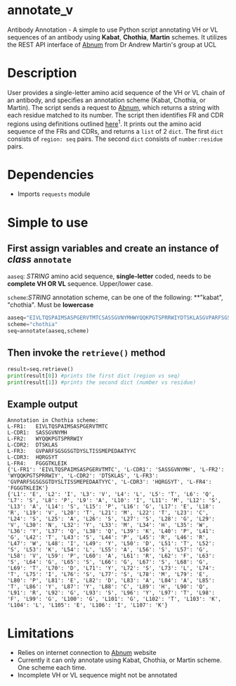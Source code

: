 # annotate_v
Antibody Annotation - A simple to use Python script annotating VH or VL sequences of an antibody using **Kabat**, **Chothia**, **Martin** schemes. It utilizes the REST API interface of [Abnum](http://www.bioinf.org.uk/abs/abnum/) from Dr Andrew Martin's group at UCL

# Description

User provides a single-letter amino acid sequence of the VH or VL chain of an antibody, and specifies an annotation scheme (Kabat, Chothia, or Martin). The script sends a request to [Abnum](http://www.bioinf.org.uk/abs/abnum/), which returns a string with each residue matched to its number. The script then identifies FR and CDR regions using definitions outlined [here](http://www.bioinf.org.uk/abs/info.html#kabatnum)<sup>1</sup>. It prints out the amino acid sequence of the FRs and CDRs, and returns a `list` of 2 `dict`. The first `dict` consists of `region: seq` pairs. The second `dict` consists of `number:residue` pairs. 

# Dependencies
- Imports `requests` module

# Simple to use

## First assign variables and create an instance of *class* `annotate`

`aaseq`: *STRING* amino acid sequence, **single-letter** coded, needs to be **complete VH OR VL** sequence. Upper/lower case. 

`scheme`:*STRING* annotation scheme, can be one of the following: **"kabat", "chothia". Must be **lowercase**

```python
aaseq="EIVLTQSPAIMSASPGERVTMTCSASSGVNYMHWYQQKPGTSPRRWIYDTSKLASGVPARFSGSGSGTDYSLTISSMEPEDAATYYCHQRGSYTFGGGTKLEIK"
scheme="chothia"
seq=annotate(aaseq,scheme)
```

## Then invoke the `retrieve()` method

```python
result=seq.retrieve()
print(result[0]) #prints the first dict (region vs seq)
print(result[1]) #prints the second dict (number vs residue)

```

## Example output

```
Annotation in Chothia scheme:
L-FR1:   EIVLTQSPAIMSASPGERVTMTC
L-CDR1:  SASSGVNYMH
L-FR2:   WYQQKPGTSPRRWIY
L-CDR2:  DTSKLAS
L-FR3:   GVPARFSGSGSGTDYSLTISSMEPEDAATYYC
L-CDR3:  HQRGSYT
L-FR4:   FGGGTKLEIK
{'L-FR1': 'EIVLTQSPAIMSASPGERVTMTC', 'L-CDR1': 'SASSGVNYMH', 'L-FR2': 'WYQQKPGTSPRRWIY', 'L-CDR2': 'DTSKLAS', 'L-FR3': 'GVPARFSGSGSGTDYSLTISSMEPEDAATYYC', 'L-CDR3': 'HQRGSYT', 'L-FR4': 'FGGGTKLEIK'}
{'L1': 'E', 'L2': 'I', 'L3': 'V', 'L4': 'L', 'L5': 'T', 'L6': 'Q', 'L7': 'S', 'L8': 'P', 'L9': 'A', 'L10': 'I', 'L11': 'M', 'L12': 'S', 'L13': 'A', 'L14': 'S', 'L15': 'P', 'L16': 'G', 'L17': 'E', 'L18': 'R', 'L19': 'V', 'L20': 'T', 'L21': 'M', 'L22': 'T', 'L23': 'C', 'L24': 'S', 'L25': 'A', 'L26': 'S', 'L27': 'S', 'L28': 'G', 'L29': 'V', 'L30': 'N', 'L32': 'Y', 'L33': 'M', 'L34': 'H', 'L35': 'W', 'L36': 'Y', 'L37': 'Q', 'L38': 'Q', 'L39': 'K', 'L40': 'P', 'L41': 'G', 'L42': 'T', 'L43': 'S', 'L44': 'P', 'L45': 'R', 'L46': 'R', 'L47': 'W', 'L48': 'I', 'L49': 'Y', 'L50': 'D', 'L51': 'T', 'L52': 'S', 'L53': 'K', 'L54': 'L', 'L55': 'A', 'L56': 'S', 'L57': 'G', 'L58': 'V', 'L59': 'P', 'L60': 'A', 'L61': 'R', 'L62': 'F', 'L63': 'S', 'L64': 'G', 'L65': 'S', 'L66': 'G', 'L67': 'S', 'L68': 'G', 'L69': 'T', 'L70': 'D', 'L71': 'Y', 'L72': 'S', 'L73': 'L', 'L74': 'T', 'L75': 'I', 'L76': 'S', 'L77': 'S', 'L78': 'M', 'L79': 'E', 'L80': 'P', 'L81': 'E', 'L82': 'D', 'L83': 'A', 'L84': 'A', 'L85': 'T', 'L86': 'Y', 'L87': 'Y', 'L88': 'C', 'L89': 'H', 'L90': 'Q', 'L91': 'R', 'L92': 'G', 'L93': 'S', 'L96': 'Y', 'L97': 'T', 'L98': 'F', 'L99': 'G', 'L100': 'G', 'L101': 'G', 'L102': 'T', 'L103': 'K', 'L104': 'L', 'L105': 'E', 'L106': 'I', 'L107': 'K'}
```

# Limitations
- Relies on internet connection to [Abnum](http://www.bioinf.org.uk/abs/abnum/) website
- Currently it can only annotate using Kabat, Chothia, or Martin scheme. One scheme each time.
- Incomplete VH or VL sequence might not be annotated 
